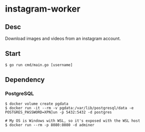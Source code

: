 # instagram-worker

## Desc
Download images and videos from an instagram account.

## Start
```
$ go run cmd/main.go [username]
```

## Dependency

### PostgreSQL
```
$ docker volume create pgdata
$ docker run -it --rm -v pgdata:/var/lib/postgresql/data -e POSTGRES_PASSWORD=XPN]un -p 5432:5432 -d postgres

# My OS is Windows with WSL, so it's exposed with the WSL host
$ docker run --rm -p 8080:8080 -d adminer 
```
